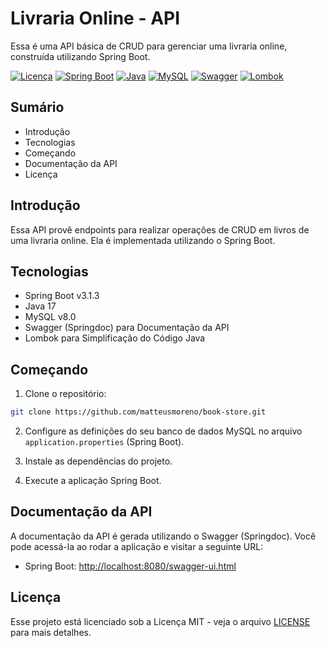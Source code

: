 # Livraria Online - API

Essa é uma API básica de CRUD para gerenciar uma livraria online, construída utilizando Spring Boot.

[![Licença](https://img.shields.io/badge/licença-MIT-blue.svg)](LICENSE)
[![Spring Boot](https://img.shields.io/badge/Spring%20Boot-3.1.3-brightgreen.svg)](https://spring.io/projects/spring-boot)
[![Java](https://img.shields.io/badge/Java-17-orange.svg)](https://www.oracle.com/java/technologies/javase-jdk17-downloads.html)
[![MySQL](https://img.shields.io/badge/MySQL-v8.0-blue.svg)](https://www.mysql.com/)
[![Swagger](https://img.shields.io/badge/Swagger-OpenAPI-brightgreen.svg)](https://springdoc.org/)
[![Lombok](https://img.shields.io/badge/Lombok-1.18.22-orange.svg)](https://projectlombok.org/)

## Sumário

- Introdução
- Tecnologias
- Começando
- Documentação da API
- Licença

## Introdução

Essa API provê endpoints para realizar operações de CRUD em livros de uma livraria online. Ela é implementada utilizando o Spring Boot.

## Tecnologias

- Spring Boot v3.1.3
- Java 17
- MySQL v8.0
- Swagger (Springdoc) para Documentação da API
- Lombok para Simplificação do Código Java

## Começando

1. Clone o repositório:
```bash
git clone https://github.com/matteusmoreno/book-store.git
```

2. Configure as definições do seu banco de dados MySQL no arquivo `application.properties` (Spring Boot).

3. Instale as dependências do projeto.

4. Execute a aplicação Spring Boot.

## Documentação da API

A documentação da API é gerada utilizando o Swagger (Springdoc). Você pode acessá-la ao rodar a aplicação e visitar a seguinte URL:
- Spring Boot: [http://localhost:8080/swagger-ui.html](http://localhost:8080/swagger-ui.html)

## Licença

Esse projeto está licenciado sob a Licença MIT - veja o arquivo [LICENSE](LICENSE) para mais detalhes.
